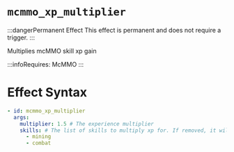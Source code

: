 # `mcmmo_xp_multiplier`
:::dangerPermanent Effect
This effect is permanent and does not require a trigger.
:::

Multiplies mcMMO skill xp gain

:::infoRequires:
McMMO
:::
# Effect Syntax
```yaml
- id: mcmmo_xp_multiplier
  args:
    multiplier: 1.5 # The experience multiplier
    skills: # The list of skills to multiply xp for. If removed, it will multiply all skills.
      - mining
      - combat 
```
